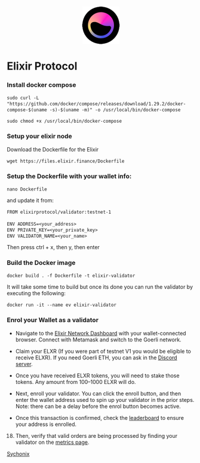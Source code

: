 
<p align="center">
  <img height="100" height="auto" src="elixir.png">
</p>

# Elixir Protocol
###

### Install docker compose
```
sudo curl -L "https://github.com/docker/compose/releases/download/1.29.2/docker-compose-$(uname -s)-$(uname -m)" -o /usr/local/bin/docker-compose
```
```
sudo chmod +x /usr/local/bin/docker-compose
```
### Setup your elixir node
Download the Dockerfile for the Elixir
```
wget https://files.elixir.finance/Dockerfile
```
### Setup the Dockerfile with your wallet info:
```
nano Dockerfile
```
and update it from:
```
FROM elixirprotocol/validator:testnet-1

ENV ADDRESS=<your_address>
ENV PRIVATE_KEY=<your_private_key>
ENV VALIDATOR_NAME=<your_name>
```
Then press ctrl + x, then y, then enter
### Build the Docker image
```
docker build . -f Dockerfile -t elixir-validator
```
It will take some time to build but once its done you can run the validator by executing the following:
```
docker run -it --name ev elixir-validator
```
### Enrol your Wallet as a validator
- Navigate to the [Elixir Network Dashboard](https://dashboard.elixir.finance/) with your wallet-connected browser. Connect with Metamask and switch to the Goerli network.

- Claim your ELXR (If you were part of testnet V1 you would be eligible to receive ELXR). If you need Goerli ETH, you can ask in the [Discord server](https://discord.gg/puzc28Xq).

- Once you have received ELXR tokens, you will need to stake those tokens. Any amount from 100–1000 ELXR will do.

- Next, enroll your validator. You can click the enroll button, and then enter the wallet address used to spin up your validator in the prior steps. Note: there can be a delay before the enrol button becomes active.

- Once this transaction is confirmed, check the [leaderboard](https://dashboard.elixir.finance/leaderboard) to ensure your address is enrolled.

18. Then, verify that valid orders are being processed by finding your validator on the [metrics page](https://dashboard.elixir.finance/metrics).






[Sychonix](https://discord.com/users/803665234799362088)
